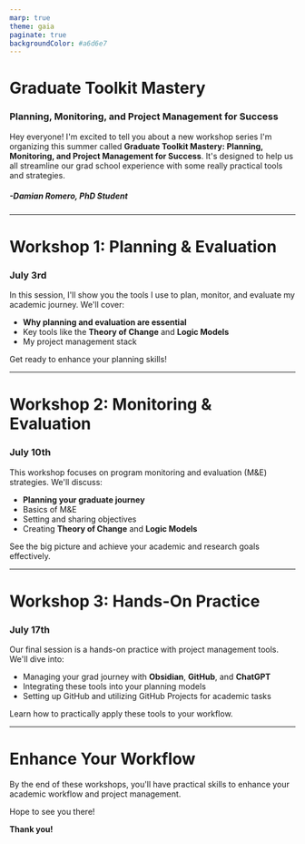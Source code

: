 ```yaml
---
marp: true
theme: gaia 
paginate: true
backgroundColor: #a6d6e7
---
```


# Graduate Toolkit Mastery
### Planning, Monitoring, and Project Management for Success

Hey everyone! I'm excited to tell you about a new workshop series I'm organizing this summer called **Graduate Toolkit Mastery: Planning, Monitoring, and Project Management for Success**. It's designed to help us all streamline our grad school experience with some really practical tools and strategies.

##### *-Damian Romero, PhD Student*
---

# Workshop 1: Planning & Evaluation
### July 3rd

In this session, I'll show you the tools I use to plan, monitor, and evaluate my academic journey. We'll cover:

- **Why planning and evaluation are essential**
- Key tools like the **Theory of Change** and **Logic Models**
- My project management stack

Get ready to enhance your planning skills!


---

# Workshop 2: Monitoring & Evaluation
### July 10th

This workshop focuses on program monitoring and evaluation (M&E) strategies. We'll discuss:

- **Planning your graduate journey**
- Basics of M&E
- Setting and sharing objectives
- Creating **Theory of Change** and **Logic Models**

See the big picture and achieve your academic and research goals effectively.

---

# Workshop 3: Hands-On Practice
### July 17th

Our final session is a hands-on practice with project management tools. We'll dive into:

- Managing your grad journey with **Obsidian**, **GitHub**, and **ChatGPT**
- Integrating these tools into your planning models
- Setting up GitHub and utilizing GitHub Projects for academic tasks

Learn how to practically apply these tools to your workflow.

---

# Enhance Your Workflow

By the end of these workshops, you'll have practical skills to enhance your academic workflow and project management.

Hope to see you there!

**Thank you!**

